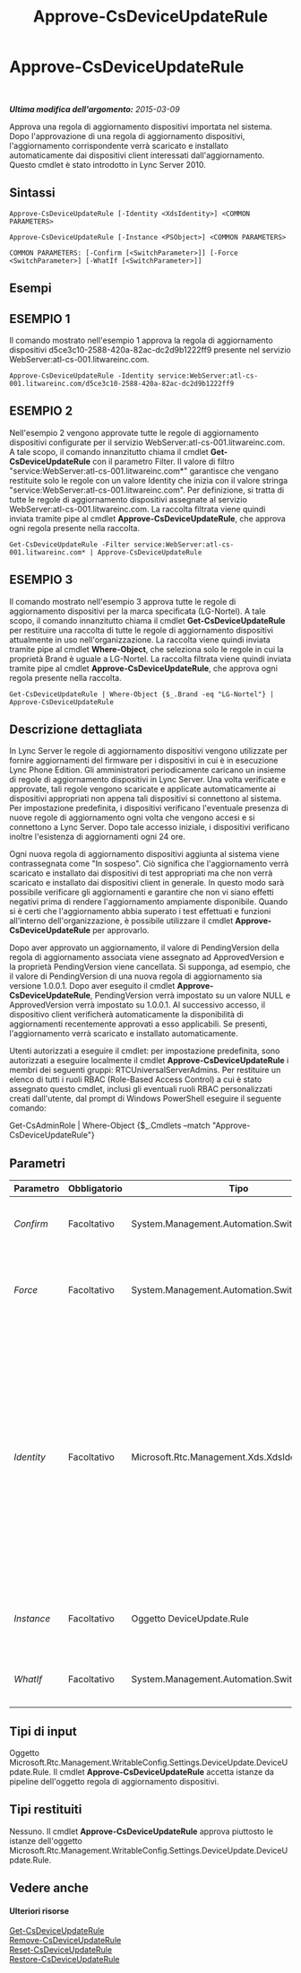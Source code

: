 ﻿---
title: Approve-CsDeviceUpdateRule
TOCTitle: Approve-CsDeviceUpdateRule
ms:assetid: d82e0494-4868-4d13-ac03-e5a5d0f2380e
ms:mtpsurl: https://technet.microsoft.com/it-it/library/Gg398949(v=OCS.15)
ms:contentKeyID: 49302153
ms.date: 08/24/2015
mtps_version: v=OCS.15
ms.translationtype: HT
---

# Approve-CsDeviceUpdateRule

 

_**Ultima modifica dell'argomento:** 2015-03-09_

Approva una regola di aggiornamento dispositivi importata nel sistema. Dopo l'approvazione di una regola di aggiornamento dispositivi, l'aggiornamento corrispondente verrà scaricato e installato automaticamente dai dispositivi client interessati dall'aggiornamento. Questo cmdlet è stato introdotto in Lync Server 2010.

## Sintassi

    Approve-CsDeviceUpdateRule [-Identity <XdsIdentity>] <COMMON PARAMETERS>

    Approve-CsDeviceUpdateRule [-Instance <PSObject>] <COMMON PARAMETERS>

    COMMON PARAMETERS: [-Confirm [<SwitchParameter>]] [-Force <SwitchParameter>] [-WhatIf [<SwitchParameter>]]

## Esempi

## ESEMPIO 1

Il comando mostrato nell'esempio 1 approva la regola di aggiornamento dispositivi d5ce3c10-2588-420a-82ac-dc2d9b1222ff9 presente nel servizio WebServer:atl-cs-001.litwareinc.com.

    Approve-CsDeviceUpdateRule -Identity service:WebServer:atl-cs-001.litwareinc.com/d5ce3c10-2588-420a-82ac-dc2d9b1222ff9

## ESEMPIO 2

Nell'esempio 2 vengono approvate tutte le regole di aggiornamento dispositivi configurate per il servizio WebServer:atl-cs-001.litwareinc.com. A tale scopo, il comando innanzitutto chiama il cmdlet **Get-CsDeviceUpdateRule** con il parametro Filter. Il valore di filtro "service:WebServer:atl-cs-001.litwareinc.com\*" garantisce che vengano restituite solo le regole con un valore Identity che inizia con il valore stringa "service:WebServer:atl-cs-001.litwareinc.com". Per definizione, si tratta di tutte le regole di aggiornamento dispositivi assegnate al servizio WebServer:atl-cs-001.litwareinc.com. La raccolta filtrata viene quindi inviata tramite pipe al cmdlet **Approve-CsDeviceUpdateRule**, che approva ogni regola presente nella raccolta.

    Get-CsDeviceUpdateRule -Filter service:WebServer:atl-cs-001.litwareinc.com* | Approve-CsDeviceUpdateRule

## ESEMPIO 3

Il comando mostrato nell'esempio 3 approva tutte le regole di aggiornamento dispositivi per la marca specificata (LG-Nortel). A tale scopo, il comando innanzitutto chiama il cmdlet **Get-CsDeviceUpdateRule** per restituire una raccolta di tutte le regole di aggiornamento dispositivi attualmente in uso nell'organizzazione. La raccolta viene quindi inviata tramite pipe al cmdlet **Where-Object**, che seleziona solo le regole in cui la proprietà Brand è uguale a LG-Nortel. La raccolta filtrata viene quindi inviata tramite pipe al cmdlet **Approve-CsDeviceUpdateRule**, che approva ogni regola presente nella raccolta.

    Get-CsDeviceUpdateRule | Where-Object {$_.Brand -eq "LG-Nortel"} | Approve-CsDeviceUpdateRule

## Descrizione dettagliata

In Lync Server le regole di aggiornamento dispositivi vengono utilizzate per fornire aggiornamenti del firmware per i dispositivi in cui è in esecuzione Lync Phone Edition. Gli amministratori periodicamente caricano un insieme di regole di aggiornamento dispositivi in Lync Server. Una volta verificate e approvate, tali regole vengono scaricate e applicate automaticamente ai dispositivi appropriati non appena tali dispositivi si connettono al sistema. Per impostazione predefinita, i dispositivi verificano l'eventuale presenza di nuove regole di aggiornamento ogni volta che vengono accesi e si connettono a Lync Server. Dopo tale accesso iniziale, i dispositivi verificano inoltre l'esistenza di aggiornamenti ogni 24 ore.

Ogni nuova regola di aggiornamento dispositivi aggiunta al sistema viene contrassegnata come "In sospeso". Ciò significa che l'aggiornamento verrà scaricato e installato dai dispositivi di test appropriati ma che non verrà scaricato e installato dai dispositivi client in generale. In questo modo sarà possibile verificare gli aggiornamenti e garantire che non vi siano effetti negativi prima di rendere l'aggiornamento ampiamente disponibile. Quando si è certi che l'aggiornamento abbia superato i test effettuati e funzioni all'interno dell'organizzazione, è possibile utilizzare il cmdlet **Approve-CsDeviceUpdateRule** per approvarlo.

Dopo aver approvato un aggiornamento, il valore di PendingVersion della regola di aggiornamento associata viene assegnato ad ApprovedVersion e la proprietà PendingVersion viene cancellata. Si supponga, ad esempio, che il valore di PendingVersion di una nuova regola di aggiornamento sia versione 1.0.0.1. Dopo aver eseguito il cmdlet **Approve-CsDeviceUpdateRule**, PendingVersion verrà impostato su un valore NULL e ApprovedVersion verrà impostato su 1.0.0.1. Al successivo accesso, il dispositivo client verificherà automaticamente la disponibilità di aggiornamenti recentemente approvati a esso applicabili. Se presenti, l'aggiornamento verrà scaricato e installato automaticamente.

Utenti autorizzati a eseguire il cmdlet: per impostazione predefinita, sono autorizzati a eseguire localmente il cmdlet **Approve-CsDeviceUpdateRule** i membri dei seguenti gruppi: RTCUniversalServerAdmins. Per restituire un elenco di tutti i ruoli RBAC (Role-Based Access Control) a cui è stato assegnato questo cmdlet, inclusi gli eventuali ruoli RBAC personalizzati creati dall'utente, dal prompt di Windows PowerShell eseguire il seguente comando:

Get-CsAdminRole | Where-Object {$\_.Cmdlets –match "Approve-CsDeviceUpdateRule"}

## Parametri


<table>
<colgroup>
<col style="width: 25%" />
<col style="width: 25%" />
<col style="width: 25%" />
<col style="width: 25%" />
</colgroup>
<thead>
<tr class="header">
<th>Parametro</th>
<th>Obbligatorio</th>
<th>Tipo</th>
<th>Descrizione</th>
</tr>
</thead>
<tbody>
<tr class="odd">
<td><p><em>Confirm</em></p></td>
<td><p>Facoltativo</p></td>
<td><p>System.Management.Automation.SwitchParameter</p></td>
<td><p>Viene visualizzata una richiesta di conferma prima di eseguire il comando.</p></td>
</tr>
<tr class="even">
<td><p><em>Force</em></p></td>
<td><p>Facoltativo</p></td>
<td><p>System.Management.Automation.SwitchParameter</p></td>
<td><p>Consente di non visualizzare i messaggi relativi agli errori non irreversibili che possono verificarsi durante l'esecuzione del comando.</p></td>
</tr>
<tr class="odd">
<td><p><em>Identity</em></p></td>
<td><p>Facoltativo</p></td>
<td><p>Microsoft.Rtc.Management.Xds.XdsIdentity</p></td>
<td><p>Identificatore univoco per la regola di aggiornamento dispositivi da approvare. L'identità di una regola di aggiornamento dispositivi è composta da due parti: il servizio in cui la regola di aggiornamento dispositivi è stata assegnata, ad esempio service:WebServer:atl-cs-001.litwareinc.com, e un identificatore univoco globale (GUID). Di conseguenza, una regola di aggiornamento dispositivi configurata per il sito Redmond avrà un parametro Identity simile al seguente: service:WebServer:atl-cs-001.litwareinc.com/d5ce3c10-2588-420a-82ac-dc2d9b1222ff9.</p></td>
</tr>
<tr class="even">
<td><p><em>Instance</em></p></td>
<td><p>Facoltativo</p></td>
<td><p>Oggetto DeviceUpdate.Rule</p></td>
<td><p>Consente di passare al cmdlet un riferimento a un oggetto anziché impostare singoli valori di parametro.</p></td>
</tr>
<tr class="odd">
<td><p><em>WhatIf</em></p></td>
<td><p>Facoltativo</p></td>
<td><p>System.Management.Automation.SwitchParameter</p></td>
<td><p>Descrive ciò che accadrebbe se si eseguisse il comando senza eseguirlo realmente.</p></td>
</tr>
</tbody>
</table>


## Tipi di input

Oggetto Microsoft.Rtc.Management.WritableConfig.Settings.DeviceUpdate.DeviceUpdate.Rule. Il cmdlet **Approve-CsDeviceUpdateRule** accetta istanze da pipeline dell'oggetto regola di aggiornamento dispositivi.

## Tipi restituiti

Nessuno. Il cmdlet **Approve-CsDeviceUpdateRule** approva piuttosto le istanze dell'oggetto Microsoft.Rtc.Management.WritableConfig.Settings.DeviceUpdate.DeviceUpdate.Rule.

## Vedere anche

#### Ulteriori risorse

[Get-CsDeviceUpdateRule](get-csdeviceupdaterule.md)  
[Remove-CsDeviceUpdateRule](remove-csdeviceupdaterule.md)  
[Reset-CsDeviceUpdateRule](reset-csdeviceupdaterule.md)  
[Restore-CsDeviceUpdateRule](restore-csdeviceupdaterule.md)

